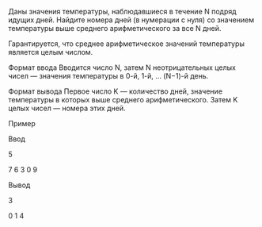 ﻿Даны значения температуры, наблюдавшиеся в течение N подряд идущих дней. Найдите номера дней (в нумерации с нуля) со значением температуры выше среднего арифметического за все N дней.

Гарантируется, что среднее арифметическое значений температуры является целым числом.

Формат ввода
Вводится число N, затем N неотрицательных целых чисел — значения температуры в 0-й, 1-й, ... (N−1)-й день.

Формат вывода
Первое число K — количество дней, значение температуры в которых выше среднего арифметического. Затем K целых чисел — номера этих дней.

Пример

Ввод

5

7 6 3 0 9

Вывод

3

0 1 4